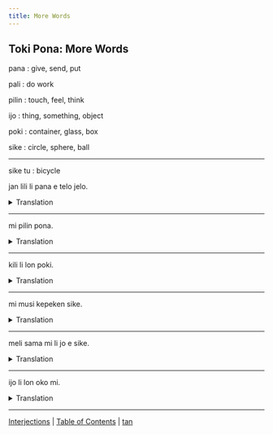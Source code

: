 ```yaml
---
title: More Words
---
```


## Toki Pona: More Words

pana
: give, send, put

pali
: do work

pilin
: touch, feel, think

ijo
: thing, something, object

poki
: container, glass, box

sike
: circle, sphere, ball

---

sike tu
: bicycle

jan lili li pana e telo jelo.
<details>
<summary>Translation</summary>

The child pees.
</details>

---

mi pilin pona.
<details>
<summary>Translation</summary>

I feel good.
</details>

---

kili li lon poki.
<details>
<summary>Translation</summary>

The fruit is in the basket.
</details>

---

mi musi kepeken sike.
<details>
<summary>Translation</summary>

I played with the ball.
</details>

---

meli sama mi li jo e sike.
<details>
<summary>Translation</summary>

My sister has a ball.
</details>

---

ijo li lon oko mi.
<details>
<summary>Translation</summary>

Something is in my eye.
</details>

---

[Interjections](44Interjections.md) | [Table of Contents](toc.md) | [tan](46tan.md)
